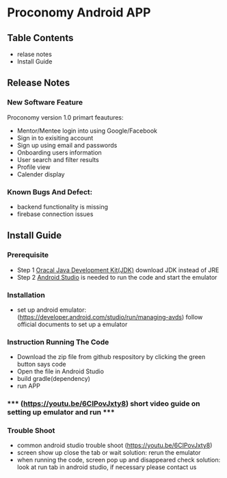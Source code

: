 # Proconomy Android APP
## Table Contents
* relase notes
* Install Guide
## Release Notes
### New Software Feature
Proconomy version 1.0 primart feautures:
* Mentor/Mentee login into using Google/Facebook
* Sign in to exisiting account
* Sign up using email and passwords
* Onboarding users information
* User search and filter results
* Profile view
* Calender display
### Known Bugs And Defect:
* backend functionality is missing
* firebase connection issues
## Install Guide
### Prerequisite
- Step 1 [Oracal Java Development Kit(JDK)](https://www.oracle.com/java/technologies/downloads/) download JDK instead of JRE
- Step 2 [Android Studio](https://developer.android.com/studio) is needed to run the code and start the emulator
### Installation
- set up android emulator: (https://developer.android.com/studio/run/managing-avds) follow official documents
to set up a emulator

### Instruction Running The Code
* Download the zip file from github respository by clicking the green button says code
* Open the file in Android Studio
* build gradle(dependency) 
* run APP
### *** (https://youtu.be/6CIPovJxty8) short video guide on setting up emulator and run ***

### Trouble Shoot 
* common android studio trouble shoot (https://youtu.be/6CIPovJxty8)
* screen show up close the tab or wait 
solution: rerun the emulator
* when running the code, screen pop up and disappeared check 
solution: look at run tab in android studio, if necessary please contact us








